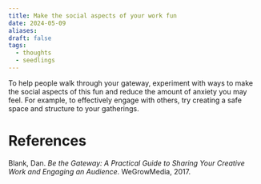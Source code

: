 ```yaml
---
title: Make the social aspects of your work fun
date: 2024-05-09
aliases: 
draft: false
tags:
  - thoughts
  - seedlings
---
```

To help people walk through your gateway, experiment with ways to make the social aspects of this fun and reduce the amount of anxiety you may feel. For example, to effectively engage with others, try creating a safe space and structure to your gatherings.

# References

Blank, Dan. _Be the Gateway: A Practical Guide to Sharing Your Creative Work and Engaging an Audience_. WeGrowMedia, 2017.